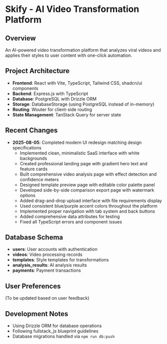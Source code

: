# Skify - AI Video Transformation Platform

## Overview
An AI-powered video transformation platform that analyzes viral videos and applies their styles to user content with one-click automation.

## Project Architecture
- **Frontend**: React with Vite, TypeScript, Tailwind CSS, shadcn/ui components
- **Backend**: Express.js with TypeScript
- **Database**: PostgreSQL with Drizzle ORM 
- **Storage**: DatabaseStorage (using PostgreSQL instead of in-memory)
- **Routing**: Wouter for client-side routing
- **State Management**: TanStack Query for server state

## Recent Changes
- **2025-08-05**: Completed modern UI redesign matching design specifications
  - Implemented clean, minimalistic SaaS interface with white backgrounds
  - Created professional landing page with gradient hero text and feature cards
  - Built comprehensive video analysis page with effect detection and confidence meters
  - Designed template preview page with editable color palette panel
  - Developed side-by-side comparison export page with watermark options
  - Added drag-and-drop upload interface with file requirements display
  - Used consistent blue/purple accent colors throughout the platform
  - Implemented proper navigation with tab system and back buttons
  - Added comprehensive data attributes for testing
  - Fixed all TypeScript errors and component issues

## Database Schema
- **users**: User accounts with authentication
- **videos**: Video processing records
- **templates**: Style templates for transformations
- **analysis_results**: AI analysis results
- **payments**: Payment transactions

## User Preferences
(To be updated based on user feedback)

## Development Notes
- Using Drizzle ORM for database operations
- Following fullstack_js blueprint guidelines
- Database migrations handled via `npm run db:push`